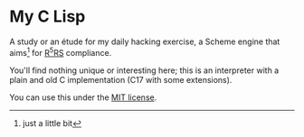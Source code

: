 My C Lisp
=========

A study or an étude for my daily hacking exercise, a Scheme engine that aims[^1] for
[R<sup>5</sup>RS](https://conservatory.scheme.org/schemers/Documents/Standards/R5RS/)
compliance.

You'll find nothing unique or interesting here; this is an interpreter with a plain and
old C implementation (C17 with some extensions).

You can use this under the [MIT license](./LICENSE.md).

[^1]: just a little[^2] bit
[^2]: really
